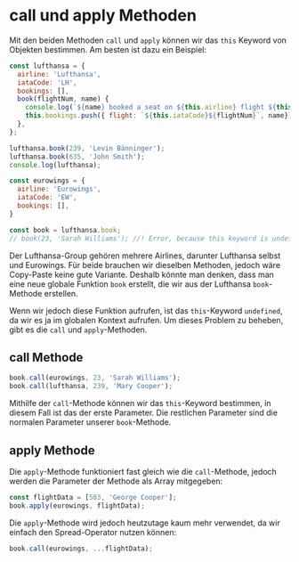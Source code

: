 # call und apply Methoden

Mit den beiden Methoden `call` und `apply` können wir das `this` Keyword von Objekten bestimmen. Am besten ist dazu ein Beispiel:

````Javascript
const lufthansa = {
  airline: 'Lufthansa',
  iataCode: 'LH',
  bookings: [],
  book(flightNum, name) {
    console.log(`${name} booked a seat on ${this.airline} flight ${this.iataCode}${flightNum}`);
    this.bookings.push({ flight: `${this.iataCode}${flightNum}`, name});
  },
};

lufthansa.book(239, 'Levin Bänninger');
lufthansa.book(635, 'John Smith');
console.log(lufthansa);

const eurowings = {
  airline: 'Eurowings',
  iataCode: 'EW',
  bookings: [], 
}

const book = lufthansa.book;
// book(23, 'Sarah Williams'); //! Error, because this keyword is undefined
````

Der Lufthansa-Group gehören mehrere Airlines, darunter Lufthansa selbst und Eurowings. Für beide brauchen wir dieselben Methoden, jedoch wäre Copy-Paste keine gute Variante. Deshalb könnte man denken, dass man eine neue globale Funktion `book` erstellt, die wir aus der Lufthansa `book`-Methode erstellen.

Wenn wir jedoch diese Funktion aufrufen, ist das `this`-Keyword `undefined`, da wir es ja im globalen Kontext aufrufen. Um dieses Problem zu beheben, gibt es die `call` und `apply`-Methoden.

## call Methode

````Javascript
book.call(eurowings, 23, 'Sarah Williams');
book.call(lufthansa, 239, 'Mary Cooper');
````

Mithilfe der `call`-Methode können wir das `this`-Keyword bestimmen, in diesem Fall ist das der erste Parameter. Die restlichen Parameter sind die normalen Parameter unserer `book`-Methode. 

## apply Methode

Die `apply`-Methode funktioniert fast gleich wie die `call`-Methode, jedoch werden die Parameter der Methode als Array mitgegeben:

````Javascript
const flightData = [583, 'George Cooper'];
book.apply(eurowings, flightData);
````

Die `apply`-Methode wird jedoch heutzutage kaum mehr verwendet, da wir einfach den Spread-Operator nutzen können:

````Javascript
book.call(eurowings, ...flightData);
````